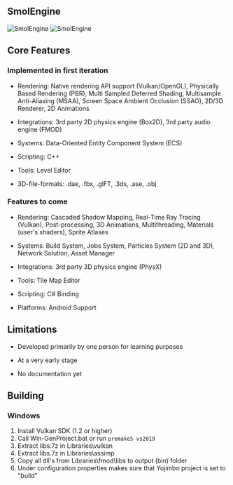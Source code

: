 ## SmolEngine

![SmolEngine](https://i.imgur.com/U4A5J7V.png)
![SmolEngine](https://i.imgur.com/iHBPll5.png)

## Core Features

### Implemented in first iteration

- Rendering: Native rendering API support (Vulkan/OpenGL), Physically Based Rendering (PBR), 
  Multi Sampled Deferred Shading, Multisample Anti-Aliasing (MSAA),
  Screen Space Ambient Occlusion (SSAO), 2D/3D Renderer, 2D Animations
  
- Integrations: 3rd party 2D physics engine (Box2D), 3rd party audio engine (FMOD)

- Systems: Data-Oriented Entity Component System (ECS)

- Scripting: C++

- Tools: Level Editor

- 3D-file-formats: .dae, .fbx, .glFT, .3ds, .ase, .obj

### Features to come

- Rendering: Cascaded Shadow Mapping, Real-Time Ray Tracing (Vulkan), Post-processing,
    3D Animations, Multithreading, Materials (user's shaders), Sprite Atlases

- Systems: Build System, Jobs System, Particles System (2D and 3D), Network Solution, Asset Manager
    
- Integrations: 3rd party 3D physics engine (PhysX)
  
- Tools: Tile Map Editor
  
- Scripting: C# Binding
  
- Platforms: Android Support

## Limitations

- Developed primarily by one person for learning purposes

- At a very early stage

- No documentation yet

## Building
### Windows
1. Install Vulkan SDK (1.2 or higher)
2. Call Win-GenProject.bat or run ```premake5 vs2019```
3. Extract libs.7z in Libraries\vulkan
4. Extract libs.7z in Libraries\assimp
5. Copy all dll's from Libraries\fmod\libs to output (bin\) folder
6. Under configuration properties makes sure that Yojimbo project is set to "build"
